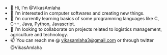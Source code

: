 - 👋 Hi, I’m @VikasAmlaha
- 👀 I’m interested in computer softwares and creating new things.
- 🌱 I’m currently learning basics of some programming languages like C, C++, Java, Python, Javascript.
- 💞️ I’m looking to collaborate on projects related to logistics management, agriculture and technology.
- 📫 You can reach me @ vikasamlaha3@gmail.com or through twitter @VikasAmlaha

<!---
VikasAmlaha/VikasAmlaha is a ✨ special ✨ repository because its `README.md` (this file) appears on your GitHub profile.
You can click the Preview link to take a look at your changes.
--->
